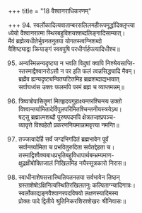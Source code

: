 +++
title = "18 वैश्वानराधिकरणम्"

+++
94. स्वर्लोकादित्यवाताम्बरसलिलमहीरूपमूर्द्धादिक्लृप्त्या  
ध्येयो वैश्वानरात्मा स्थिरबहुविशयश्शब्दलिङ्गादिसाम्यात्।  
मैवं ब्रह्मेत्यधीतेर्भुवनतनुतया योगतस्त्वग्निशब्दो  
वैशिष्ट्याद्वा क्रियाङ्गं स्ववपुषि परधीर्गार्हपत्यादिधीश्च॥

95. अन्यस्मिन्नन्यदृष्ट्या न भवति विदुषां क्वापि निश्श्रेयसाप्ति-  
स्तस्माद्वैश्वानरोऽसौ न पर इति फलं त्वन्नसिद्ध्यादि मैवम्।  
ब्रह्मैव ह्यन्यदृष्ट्यन्वितघटितमिह ब्रह्मशब्दाद्यभावात्  
सर्वाघध्वंस उक्तः फलमपि परमं ब्रह्म च व्याप्तमन्नम्॥

96. त्रिष्वत्रोपासितॄणां मितहृदयगुहाक्ष्यन्तरश्चिन्त्य उक्तो  
विश्वान्तर्यामितादेर्विपुलपरिमितश्चिन्तनीयस्त्रयेऽथ।  
षट्सु ब्रह्मात्मशब्दौ पुरुषपदमपि क्षेत्रतज्ज्ञप्रपञ्च-  
व्यावृत्ते विश्वहेतौ प्रकरणनियमान्नामवृत्त्या नमन्ति॥

97. तज्जत्वादेर्हि सर्वं जग्दभिगदितं ब्रह्मभावेन पूर्वं  
सर्वान्तर्यामिता च प्रभवितुरुदिता सर्वतद्देहता च।  
तस्माद्विश्वैक्यबाधप्रभृतिबहुविधापार्थबम्भ्रम्यमाण-  
क्षुद्रक्षीबोक्तिजालं निखिलमिह नयैस्सूत्रकारो निरास॥

98. स्वाधीनाशेषसत्तास्थितियतनतया सर्वभावेन तिष्ठन्  
ग्रस्ताशेषोऽक्षिनित्यस्थितिरखिलतनुः कल्पिताग्न्यादिगात्रः।  
स्वर्लोकाद्यङ्गवैश्वानरपदविषयो लक्षणस्यादिमस्य  
प्रोक्तः पादे द्वितीये श्रुतिनिकरशिरश्शेखरः श्रीनिवासः॥